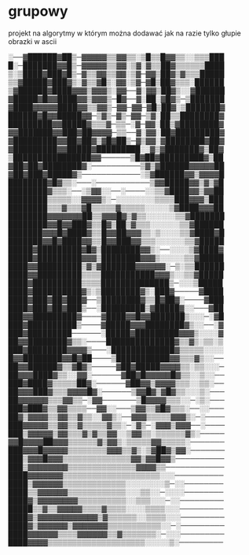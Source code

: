 grupowy
=======

projekt na algorytmy w którym można dodawać jak na razie tylko głupie obrazki w ascii

░──▓██████▓██▒─▓▓▓▓▓▒▒▓▓▒▒░▒█▒▒█▓▓▒▒░░▒▒▒███
█░─███████▓▓█▒─▓▓▓▓▓▒▒▓▓░▒▓░▓▒▒██▓▒▒▒▒▒▒████
▒░▒████▓███▓█▒─▓▒▒▓▓▒▒▓▓░▒▓─▓▓▒██▓▒▓▒▒▒█████
▒▒▓█████▓███▓▒░▓▒▒▓█▒░▓▓░▒▓─▓█▒██▓▒▒▒░██████
▒▓██████▓████▓▓▓▒▓▓▓▒░▓▓──▓░▓▓▒██▓▒░░▓██████
▓█████▓█▓▓████▓▓▒▓▓▓▒─█▓──▓░██░▓█▓▒─▒███████
▓████▓▓▓▓▓████▓▓▒▒▓▓▒─▓▓─▓▓─▓█▒██▓░▒███████▓
██████▓█▓▓█████▓▓─▒▓▒─▓▒─▓▓─▒▓░██▒▒████████▓
█████████▓▓█████▓▒▒▒▓─▒▒─░▓─▓▓░██▒▓████████▓
▓▓███████▓▓███▓██▓▓▓▓─▒▒──▓░▓▓░██▓█████████▓
▓█████████▓▓██▓██▓▒▓█▓██▒─▓▒▓▓░▓████████▓██▓
▓█████████▓▓█████▓█████████░░▓▒▓███████▓▒██▓
▒████████████████▓▓──────▒█▓██▓█████████▓▒██
▓██▓██▓████████▓░──────────▒▓▒▓██████▓▓▓▓▓██
▓██▓███▓█████▓▒────────────░▒▓██████▓▓▒▓▓▓▓█
████████▓█▓▒▒░───░───────────▒▓▓█████▓▓▒▓▒▓█
████████▓▒▒▒░──░▒▓▓░░──░────░░▒▒▓████▓▓▒▓▓██
████████▒▒▒▒▒░░▓▓▓▓▒░─░░░░░░░░▒▒▒▒███▓▓▓▒███
████████▒▒▒▓▒▒▒▓█▒▒▒▒▒▓▒▒▒▒▒░░░░░▒▓████▓▓▓██
████████▓▓▓▓▓▓▓██▒▒▓▓▓█▓▒▓▒▒░░░░░░▒▒▓███████
████████▓▓█▓▓███▓▒▒█▓▒██▒▓▒▒▒░░░░░░▒▒▓██████
███████▓▓▓█▓████▓▒▒█▓▓██▓▓▓▒▒░▒░░░░▒▒▓████▓█
███████▓▓█▓████▓▓▒▒█▓▓███▓▓▒▒▒░░░░░░▒▒▓█████
█████▓█████████▓█▓▒████████▓▓▒░──░░░░▒▓████▓
█████▓█████████▓▓▓▒████████▓▓▓▒░░░░░▒▒▓█████
████▓▓█████████▒▓▒▓███████▓▓▓▓▓▓░─▒░▒▒██████
████▓▓█████████▒▒▒▒███████████▓▓▓▒░░▒▒▓█████
████▓██████████▒▒▒▒██████████████▒─░░░▒█████
████▓██████████▓▒░▒████████▓▒░███▓─────▓████
████▓███▓██▓███▓──▒████████▓▒▒█▓██▓░────▓███
████▓███▓██▓███▒──░█████████▒▓█████▓░░───▓██
███▓▓█████████▓────▓████▓▓█▓▓███████▒░░░─░▓█
███▓██████████▒────▓█████▓▓▓████████▓▒░░──░▓
███▓█████████──────░█████▓█████████▓▓▓▒░░░░▓
██▓▓████████▓▒▒░────██████████████▓▒▒▓▒░▒▒░▒
███▓████████▓▓▓▓▒───░█████████████▓▒▒▒▒▒░░░░
█▓▓████████▓▓█▓██────▒███████████▓▓▒▒▒▓▒░░──
██▓▓██████▓▒▒▓█▓▒─────▓██▓█████▓▓▓▓▒▒░▒▒░░░─
██▓▓▓████▓▒▒░░▓▓░──────▓██▓█▓▓▓▓▓█▓▒▒░░▒░░──
███▓████▓▒▒▒▒▒██▓░──────▓██▓▓▒▓▓▓▓▒▒▒░░▒▒░──
██▓▓▓███▓▒▒▒▓▓▓▓█▓░──────▒▓▓█▓▒▓█▓▒▒░░░▒░───
██▓▓▓▓▓▓▒▒▒▓▓▒▒─░▓▓───────▒█▓▓▓▓▒▒▒░░─░▒░───
███▓███▓▒▒▓▓▒▒▒▒──▓▓░░───▒▓▓▒▒▓█▓▒▒▒░──░░───
██▓▒▓▓▓▓▒▒▓▓▒▒▓▒▒░░▓▓▒░──▓▓▓▒▒▒▒▒▓▓▓▒░─░────
███▓▓▓▓▓▒▒▓▓▒▒▓▒▒▒▒▒▓▒▒░─░▓▒─░▓▓▓▒▓▓▓──░────
███▒▓▓▓▓▓▒▓▓▒▒▒▓▒▓▒▒▓▓░░▒▓▓▒▒░▒▒▒▒▒▒▓▒░─────
▓▓█▓▓▓▓██▓▓▓▒▒▒▒▒▒▓▒▓▓▒░▒▒▒▒▒▓▓▒▒▒▒▒░───────
███▓▓▓█▓▓▓▓▓▒▒▒▒▒▒▒▒▓▓▓▒▒▓▒░▒▓██▓▒▓▓░───────
███▒▓▓▓█▓▓▓▒▒▒▒▒▒▒▒▒▒▒▒▒▒▓▓▒▓▓█▓▓▒──────────
███▒▓▓▓▓▓▓▓▓▒▒▒▒▒▒▒▒▒▒▒▒▒▒▓▓▓▓▒▒────────────
████▓▓▓▓▓▓▓▒▒▒▒▒▒▒▒▒▒▒▒▒▒▒▒▒▒▒▒░░░──────────
████▒▓▓▓▓▓▓▒▒▒▒▒▒▒▒▒▒▒▒▒░░░░░░░░▒─░░────────
████▒▒▓▓▓▓▓▓▒▒▒▒▒▒▒▒▒▒▒▒░░░▒▒░░─░░░░────────
████▓▒▓▓▓▓▓▓▓▓▒▒▒▒▒▒▒▒▒▒░░▒▒▒░░░─░░─────────
█████▒▒▓▒▒▓▓▓▓▓▒▒▒▒▓▒▒▒▒░░░░▒▒▒▒░░░─────────
████▓▒▓▓▓▓▓▓▓▓▓▓▓▓▒▓▒▒▒▒▒▒░░▒▒▒▒░░░─────────
████▓▒▓▓▓▓▓▓▒▓▓▓▓▓▓▓▒▒▒▒▒▒▒▒▒▒▒░░─░─────────
████▓▓▓▓▓▓▒▒▒▒▓▓▓▓▓▓▒▒▓▒▒▒▒▒▒▒░─░░░─────────
████▓▓▓▓▒▒▒▒▒▒▒▒▒▒▒▒▒▒▒▒▒▒▒▒░░░░░▒░─────────
